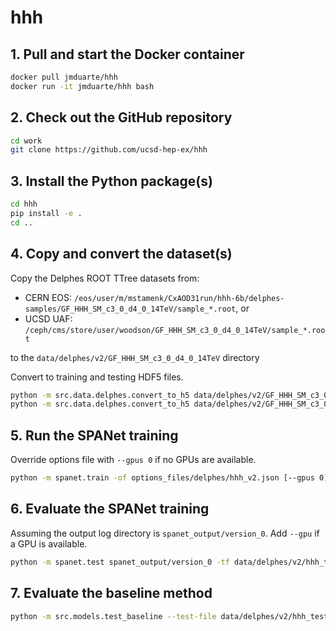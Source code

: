 # hhh

## 1. Pull and start the Docker container
```bash
docker pull jmduarte/hhh
docker run -it jmduarte/hhh bash
```

## 2. Check out the GitHub repository
```bash
cd work
git clone https://github.com/ucsd-hep-ex/hhh
```

## 3. Install the Python package(s)
```bash
cd hhh
pip install -e .
cd ..
```

## 4. Copy and convert the dataset(s)
Copy the Delphes ROOT TTree datasets from:
- CERN EOS: `/eos/user/m/mstamenk/CxAOD31run/hhh-6b/delphes-samples/GF_HHH_SM_c3_0_d4_0_14TeV/sample_*.root`, or
- UCSD UAF: `/ceph/cms/store/user/woodson/GF_HHH_SM_c3_0_d4_0_14TeV/sample_*.root`

to the `data/delphes/v2/GF_HHH_SM_c3_0_d4_0_14TeV` directory

Convert to training and testing HDF5 files.
```bash
python -m src.data.delphes.convert_to_h5 data/delphes/v2/GF_HHH_SM_c3_0_d4_0_14TeV/sample_*.root --out-file data/delphes/v2/hhh_training.h5
python -m src.data.delphes.convert_to_h5 data/delphes/v2/GF_HHH_SM_c3_0_d4_0_14TeV/sample_*.root --out-file data/delphes/v2/hhh_testing.h5
```

## 5. Run the SPANet training
Override options file with `--gpus 0` if no GPUs are available.
```bash
python -m spanet.train -of options_files/delphes/hhh_v2.json [--gpus 0]
```

## 6. Evaluate the SPANet training
Assuming the output log directory is `spanet_output/version_0`.
Add `--gpu` if a GPU is available.
```bash
python -m spanet.test spanet_output/version_0 -tf data/delphes/v2/hhh_testing.h5 [--gpu]
```

## 7. Evaluate the baseline method
```bash
python -m src.models.test_baseline --test-file data/delphes/v2/hhh_testing.h5
```

